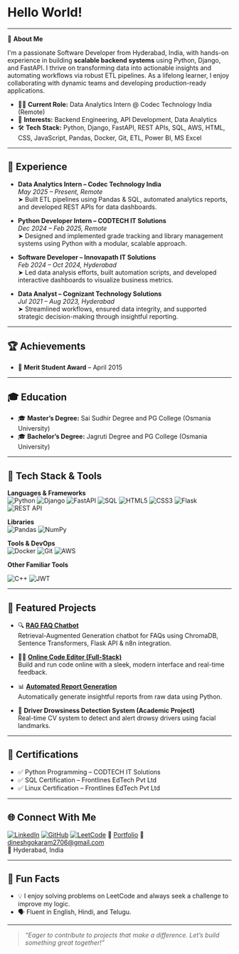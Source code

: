 # Hello World!

---

🚀 **About Me**

I'm a passionate Software Developer from Hyderabad, India, with hands-on experience in building **scalable backend systems** using Python, Django, and FastAPI. I thrive on transforming data into actionable insights and automating workflows via robust ETL pipelines. As a lifelong learner, I enjoy collaborating with dynamic teams and developing production-ready applications.

- 🧑‍💻 **Current Role:** Data Analytics Intern @ Codec Technology India (Remote)  
- 🎯 **Interests:** Backend Engineering, API Development, Data Analytics  
- 🛠️ **Tech Stack:** Python, Django, FastAPI, REST APIs, SQL, AWS, HTML, CSS, JavaScript, Pandas, Docker, Git, ETL, Power BI, MS Excel

---

## 💼 Experience

- **Data Analytics Intern – Codec Technology India**  
  _May 2025 – Present, Remote_  
  ➤ Built ETL pipelines using Pandas & SQL, automated analytics reports, and developed REST APIs for data dashboards.

- **Python Developer Intern – CODTECH IT Solutions**  
  _Dec 2024 – Feb 2025, Remote_  
  ➤ Designed and implemented grade tracking and library management systems using Python with a modular, scalable approach.

- **Software Developer – Innovapath IT Solutions**  
  _Feb 2024 – Oct 2024, Hyderabad_  
  ➤ Led data analysis efforts, built automation scripts, and developed interactive dashboards to visualize business metrics.

- **Data Analyst – Cognizant Technology Solutions**  
  _Jul 2021 – Aug 2023, Hyderabad_  
  ➤ Streamlined workflows, ensured data integrity, and supported strategic decision-making through insightful reporting.

---

## 🏆 Achievements

- 🏅 **Merit Student Award** – April 2015

---

## 🎓 Education

- 🎓 **Master’s Degree:** Sai Sudhir Degree and PG College (Osmania University)  
- 🎓 **Bachelor’s Degree:** Jagruti Degree and PG College (Osmania University)

---

## 🧰 Tech Stack & Tools

**Languages & Frameworks**  
![Python](https://img.shields.io/badge/Python-3776AB?style=flat&logo=python&logoColor=white)
![Django](https://img.shields.io/badge/Django-092E20?style=flat&logo=django&logoColor=white)
![FastAPI](https://img.shields.io/badge/FastAPI-009688?style=flat&logo=fastapi&logoColor=white)
![SQL](https://img.shields.io/badge/SQL-4479A1?style=flat&logo=postgresql&logoColor=white)
![HTML5](https://img.shields.io/badge/HTML5-E34F26?style=flat&logo=html5&logoColor=white)
![CSS3](https://img.shields.io/badge/CSS3-1572B6?style=flat&logo=css3&logoColor=white)
![Flask](https://img.shields.io/badge/Flask-000000?style=flat&logo=flask&logoColor=white)
![REST API](https://img.shields.io/badge/REST--API-blue?style=flat)

**Libraries**  
![Pandas](https://img.shields.io/badge/Pandas-150458?style=flat&logo=pandas&logoColor=white)
![NumPy](https://img.shields.io/badge/NumPy-013243?style=flat&logo=numpy&logoColor=white)

**Tools & DevOps**  
![Docker](https://img.shields.io/badge/Docker-2496ED?style=flat&logo=docker&logoColor=white)
![Git](https://img.shields.io/badge/Git-F05032?style=flat&logo=git&logoColor=white)
![AWS](https://img.shields.io/badge/AWS-232F3E?style=flat&logo=amazonaws&logoColor=white)

**Other Familiar Tools**  

![C++](https://img.shields.io/badge/C++-00599C?style=flat&logo=c%2B%2B&logoColor=white)
![JWT](https://img.shields.io/badge/JWT-000000?style=flat&logo=jsonwebtokens&logoColor=white)

---

## 🚀 Featured Projects

- 🔍 **[RAG FAQ Chatbot](https://github.com/dineshgokaram/rag-faq-chatbot)**  
  Retrieval-Augmented Generation chatbot for FAQs using ChromaDB, Sentence Transformers, Flask API & n8n integration.

- 🧑‍💻 **[Online Code Editor (Full-Stack)](https://github.com/dineshgokaram/online-code-editor)**  
  Build and run code online with a sleek, modern interface and real-time feedback.

- 📊 **[Automated Report Generation](https://github.com/dineshgokaram/automated-report-generation)**  
  Automatically generate insightful reports from raw data using Python.

- 🛑 **Driver Drowsiness Detection System (Academic Project)**  
  Real-time CV system to detect and alert drowsy drivers using facial landmarks.

---

## 📜 Certifications

- ✅ Python Programming – CODTECH IT Solutions  
- ✅ SQL Certification – Frontlines EdTech Pvt Ltd  
- ✅ Linux Certification – Frontlines EdTech Pvt Ltd

---

## 🌐 Connect With Me

[![LinkedIn](https://img.shields.io/badge/-LinkedIn-0077B5?style=flat&logo=linkedin&logoColor=white)](https://linkedin.com/in/dinesh-gokaram)
[![GitHub](https://img.shields.io/badge/-GitHub-181717?style=flat&logo=github&logoColor=white)](https://github.com/dineshgokaram)
[![LeetCode](https://img.shields.io/badge/-LeetCode-FFA116?style=flat&logo=leetcode&logoColor=white)](https://leetcode.com/u/p2w1dyD1aN/)
📁 [Portfolio]([https://bit.ly/43HDZf4](https://dineshgokaram.github.io))  
📧 dineshgokaram2706@gmail.com  
📍 Hyderabad, India

---

## 🌱 Fun Facts

- 💡 I enjoy solving problems on LeetCode and always seek a challenge to improve my logic.  
- 🗣️ Fluent in English, Hindi, and Telugu.

---

> _“Eager to contribute to projects that make a difference. Let’s build something great together!”_
